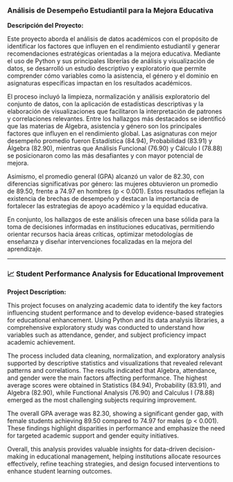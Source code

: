 ### **Análisis de Desempeño Estudiantil para la Mejora Educativa**

**Descripción del Proyecto:**

Este proyecto aborda el análisis de datos académicos con el propósito de identificar los factores que influyen en el rendimiento estudiantil y generar recomendaciones estratégicas orientadas a la mejora educativa. Mediante el uso de Python y sus principales librerías de análisis y visualización de datos, se desarrolló un estudio descriptivo y exploratorio que permite comprender cómo variables como la asistencia, el género y el dominio en asignaturas específicas impactan en los resultados académicos.

El proceso incluyó la limpieza, normalización y análisis exploratorio del conjunto de datos, con la aplicación de estadísticas descriptivas y la elaboración de visualizaciones que facilitaron la interpretación de patrones y correlaciones relevantes. Entre los hallazgos más destacados se identificó que las materias de Álgebra, asistencia y género son los principales factores que influyen en el rendimiento global. Las asignaturas con mejor desempeño promedio fueron Estadística (84.94), Probabilidad (83.91) y Álgebra (82.90), mientras que Análisis Funcional (76.90) y Cálculo I (78.88) se posicionaron como las más desafiantes y con mayor potencial de mejora.

Asimismo, el promedio general (GPA) alcanzó un valor de 82.30, con diferencias significativas por género: las mujeres obtuvieron un promedio de 89.50, frente a 74.97 en hombres (p < 0.001). Estos resultados reflejan la existencia de brechas de desempeño y destacan la importancia de fortalecer las estrategias de apoyo académico y la equidad educativa.

En conjunto, los hallazgos de este análisis ofrecen una base sólida para la toma de decisiones informadas en instituciones educativas, permitiendo orientar recursos hacia áreas críticas, optimizar metodologías de enseñanza y diseñar intervenciones focalizadas en la mejora del aprendizaje.

---

### 📈 **Student Performance Analysis for Educational Improvement**

**Project Description:**

This project focuses on analyzing academic data to identify the key factors influencing student performance and to develop evidence-based strategies for educational enhancement. Using Python and its data analysis libraries, a comprehensive exploratory study was conducted to understand how variables such as attendance, gender, and subject proficiency impact academic achievement.

The process included data cleaning, normalization, and exploratory analysis supported by descriptive statistics and visualizations that revealed relevant patterns and correlations. The results indicated that Algebra, attendance, and gender were the main factors affecting performance. The highest average scores were obtained in Statistics (84.94), Probability (83.91), and Algebra (82.90), while Functional Analysis (76.90) and Calculus I (78.88) emerged as the most challenging subjects requiring improvement.

The overall GPA average was 82.30, showing a significant gender gap, with female students achieving 89.50 compared to 74.97 for males (p < 0.001). These findings highlight disparities in performance and emphasize the need for targeted academic support and gender equity initiatives.

Overall, this analysis provides valuable insights for data-driven decision-making in educational management, helping institutions allocate resources effectively, refine teaching strategies, and design focused interventions to enhance student learning outcomes.
